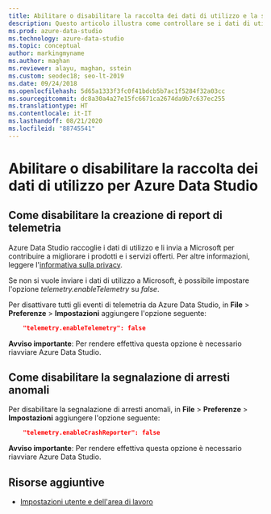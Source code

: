 ```yaml
---
title: Abilitare o disabilitare la raccolta dei dati di utilizzo e la segnalazione di arresti anomali
description: Questo articolo illustra come controllare se i dati di utilizzo e di segnalazioni di arresti anomali vengono raccolti e inviati a Microsoft.
ms.prod: azure-data-studio
ms.technology: azure-data-studio
ms.topic: conceptual
author: markingmyname
ms.author: maghan
ms.reviewer: alayu, maghan, sstein
ms.custom: seodec18; seo-lt-2019
ms.date: 09/24/2018
ms.openlocfilehash: 5d65a1333f3fc0f41bdcb5b7ac1f5284f32a03cc
ms.sourcegitcommit: dc8a30a4a27e15fc6671ca2674da9b7c637ec255
ms.translationtype: HT
ms.contentlocale: it-IT
ms.lasthandoff: 08/21/2020
ms.locfileid: "88745541"
---
```

# <a name="enable-or-disable-usage-data-collection-for-azure-data-studio"></a>Abilitare o disabilitare la raccolta dei dati di utilizzo per Azure Data Studio

## <a name="how-to-disable-telemetry-reporting"></a>Come disabilitare la creazione di report di telemetria

Azure Data Studio raccoglie i dati di utilizzo e li invia a Microsoft per contribuire a migliorare i prodotti e i servizi offerti. Per altre informazioni, leggere l'[informativa sulla privacy](https://go.microsoft.com/fwlink/?LinkID=528096&clcid=0x409).

Se non si vuole inviare i dati di utilizzo a Microsoft, è possibile impostare l'opzione *telemetry.enableTelemetry* su *false*.

Per disattivare tutti gli eventi di telemetria da Azure Data Studio, in **File** > **Preferenze** > **Impostazioni** aggiungere l'opzione seguente:

```json
    "telemetry.enableTelemetry": false
```

**Avviso importante**: Per rendere effettiva questa opzione è necessario riavviare Azure Data Studio. 

## <a name="how-to-disable-crash-reporting"></a>Come disabilitare la segnalazione di arresti anomali

Per disabilitare la segnalazione di arresti anomali, in **File** > **Preferenze** > **Impostazioni** aggiungere l'opzione seguente:

```json
    "telemetry.enableCrashReporter": false
```

**Avviso importante**: Per rendere effettiva questa opzione è necessario riavviare Azure Data Studio.

## <a name="additional-resources"></a>Risorse aggiuntive
- [Impostazioni utente e dell'area di lavoro](settings.md)
